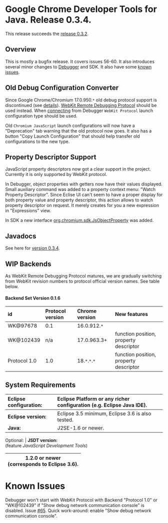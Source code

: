 # Google Chrome Developer Tools for Java. Release 0.3.4. #

This release succeeds the [release 0.3.2](Release_0_3_2.md).

## Overview ##
This is mostly a bugfix release. It covers issues 56-60. It also introduces several minor changes to [Debugger](EclipseDebugger.md) and SDK. It also have some [known issues](#Known_Issues.md).

## Old Debug Configuration Converter ##
Since Google Chrome/Chromium 17.0.950.`*` old debug protocol support is discontinued (see [details](ChromeDevToolsProtocol#Deprecation_And_Removal.md)). [WebKit Remote Debugging Protocol](WIP.md) should be used instead. When [connecting](DebuggerTutorial#Connect.md) from Debugger `WebKit Protocol` launch configuration type should be used.

Old `Chromium JavaScript` launch configurations will now have a "Deprecation" tab warning that the old protocol now goes. It also has a button "Copy Launch Configuration" that should help transfer old configurations to the new type.

## Property Descriptor Support ##
JavaScript property descriptors now got a clear support in the project. Currently it is only supported by WebKit protocol.

In Debugger, object properties with getters now have their values displayed. Small auxiliary command was added to a property context menu: "Watch Property Descriptor". Since Eclise UI can't seem to have a proper display for both property value and property descriptor, this action allows to watch property descriptor on request. It merely creates for you a new expression in "Expressions" view.

In SDK a new interface [org.chromium.sdk.JsObjectProperty](http://chromedevtools.googlecode.com/svn//trunk/plugins/org.chromium.sdk/javadocs/org/chromium/sdk/JsObjectProperty.html) was added.

## Javadocs ##
See here for [version 0.3.4](http://chromedevtools.googlecode.com/svn/!svn/bc/938/trunk/plugins/org.chromium.sdk/javadocs/index.html).

## WIP Backends ##
As WebKit Remote Debugging Protocol matures, we are gradually switching from WebKit revision numbers to protocol official version names. See table below.

#### Backend Set Version 0.1.6 ####
| id | Protocol version | Chrome version | New features |
|:---|:-----------------|:---------------|:-------------|
| WK@97678 | 0.1              | 16.0.912.`*`   |              |
| WK@102439 | n/a              | 17.0.963.3+    | function position, property descriptor |
| Protocol 1.0 | 1.0              | 18.`*`.`*`.`*` | function position, property descriptor |

## System Requirements ##
| **Eclipse configuration:**  |Eclipse Platform or any richer configuration (e.g. Eclipse Java IDE). |
|:----------------------------|:---------------------------------------------------------------------|
| **Eclipse version:**        |  Eclipse 3.5 minimum, Eclipse 3.6 is also tested.                    |
| **Java:**                   | J2SE-1.6 or newer.                                                   |

Optional:
| **JSDT version:**<br>(feature <i>JavaScript Development Tools</i>) <table><thead><th> 1.2.0 or newer<br>(corresponds to Eclipse 3.6).</th></thead><tbody></tbody></table>

<h1>Known Issues</h1>
Debugger won't start with WebKit Protocol with Backend "Protocol 1.0" or "WK@102439" if "Show debug network communication console" is disabled. Issue <a href='http://code.google.com/p/chromedevtools/issues/detail?id=65'>#65</a>. Quick work-around: enable "Show debug network communication console".